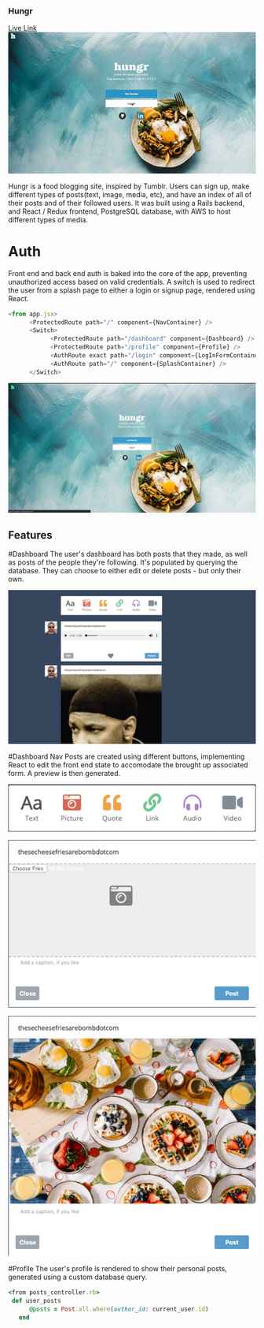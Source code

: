 ### Hungr

[Live Link](https://hung3r.herokuapp.com/#/)
![gif](app/assets/images/hungrGIF.gif)


Hungr is a food blogging site, inspired by Tumblr. Users can sign up, make different types of posts(text, image, media, etc), and have an index of all of their posts and of their followed users.
It was built using a Rails backend, and React / Redux frontend, PostgreSQL database, with AWS to host different types of media.

# Auth
Front end and back end auth is baked into the core of the app, preventing unauthorized access based on valid credentials. A switch is used to redirect the user from a splash page to either a login or signup page, rendered using React.

```js
<from app.jsx>
      <ProtectedRoute path="/" component={NavContainer} />
      <Switch>
            <ProtectedRoute path="/dashboard" component={Dashboard} />
            <ProtectedRoute path="/profile" component={Profile} />
            <AuthRoute exact path="/login" component={LogInFormContainer} />
            <AuthRoute path="/" component={SplashContainer} />
      </Switch>
```
![splash_page](app/assets/images/splash_page.png)



## Features

#Dashboard
The user's dashboard has both posts that they made, as well as posts of the people they're following. It's populated by querying the database. They can choose to either edit or delete posts - but only their own.

![dashboard image](app/assets/images/dashboard.png)

#Dashboard Nav
Posts are created using different buttons, implementing React to edit the front end state to accomodate the brought up associated form. A preview is then generated.

![dashboard image](app/assets/images/dashboard_nav.png)

![image_form](app/assets/images/image_form.png)

![preview](app/assets/images/preview.png)

#Profile
The user's profile is rendered to show their personal posts, generated using a custom database query.

```rb
<from posts_controller.rb>
 def user_posts
      @posts = Post.all.where(author_id: current_user.id)
   end 
```

